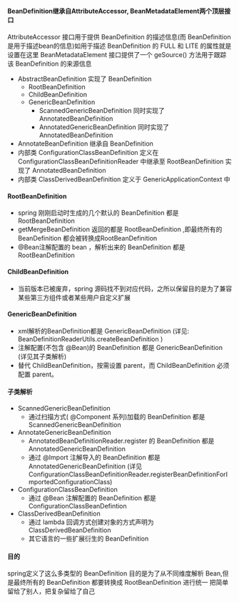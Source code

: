 #### BeanDefinition继承自AttributeAccessor, BeanMetadataElement两个顶层接口
AttributeAccessor 接口用于提供 BeanDefinition 的描述信息(而 BeanDefinition 是用于描述bean的信息)如用于描述 BeanDefinition 的 FULL 和 LITE 的属性就是设置在这里
 BeanMetadataElement 接口提供了一个 geSource() 方法用于跟踪该 BeanDefinition 的来源信息
   + AbstractBeanDefinition 实现了 BeanDefinition
     + RootBeanDefinition
     + ChildBeanDefinition
     + GenericBeanDefinition
        + ScannedGenericBeanDefinition  同时实现了 AnnotatedBeanDefinition
        + AnnotatedGenericBeanDefinition 同时实现了 AnnotatedBeanDefinition
   + AnnotateBeanDefinition 继承自 BeanDefinition
   + 内部类 ConfigurationClassBeanDefinition 定义在 ConfigurationClassBeanDefinitionReader 中继承至 RootBeanDefinition 实现了 AnnotatedBeanDefinition 
   + 内部类 ClassDerivedBeanDefinition 定义于 GenericApplicationContext 中
   
#### RootBeanDefinition
   + spring 刚刚启动时生成的几个默认的 BeanDefinition 都是 RootBeanDefinition
   + getMergeBeanDefinition 返回的都是 RootBeanDefinition ,即最终所有的 BeanDefinition 都会被转换成RootBeanDefinition
   + @Bean注解配置的 bean ，解析出来的 BeanDefinition 都是 RootBeanDefinition
#### ChildBeanDefinition
   + 当前版本已被废弃，spring 源码找不到对应代码，之所以保留目的是为了兼容某些第三方组件或者某些用户自定义扩展
#### GenericBeanDefinition
   + xml解析的BeanDefinition都是 GenericBeanDefinition (详见: BeanDefinitionReaderUtils.createBeanDefinition )
   + 注解配置(不包含 @Bean)的 BeanDefinition 都是 GenericBeanDefinition (详见其子类解析)
   + 替代 ChildBeanDefinition，按需设置 parent，而 ChildBeanDefinition 必须配置 parent。
   
#### 子类解析
+ ScannedGenericBeanDefinition
    + 通过扫描方式( @Component 系列)加载的 BeanDefinition 都是 ScannedGenericBeanDefinition
+ AnnotateGenericBeanDefinition
    + AnnotatedBeanDefinitionReader.register 的 BeanDefinition 都是 AnnotatedGenericBeanDefinition
    + 通过 @Import 注解导入的 BeanDefinition 都是 AnnotatedGenericBeanDefinition (详见 ConfigurationClassBeanDefinitionReader.registerBeanDefinitionForImportedConfigurationClass)
+ ConfigurationClassBeanDefinition
    + 通过 @Bean 注解配置的 BeanDefinition 都是 ConfigurationClassBeanDefintion
+ ClassDerivedBeanDefinition
    + 通过 lambda 回调方式创建对象的方式声明为 ClassDerivedBeanDefinition
    + 其它语言的一些扩展衍生的 BeanDefinition

#### 目的
spring定义了这么多类型的 BeanDefinition 目的是为了从不同维度解析 Bean,但是最终所有的 BeanDefinition 都要转换成 RootBeanDefinition 进行统一
把简单留给了别人，把复杂留给了自己